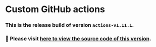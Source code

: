 # Custom GitHub actions
### This is the release build of version `actions-v1.11.1`.
### :pushpin: Please visit [here to view the source code of this version](https://github.com/woocommerce/grow/tree/194a2ee9dd1246d79382b14bb827cd3d32ade8f4/packages/github-actions).
